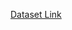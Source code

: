 <a href="https://www.kaggle.com/code/mfaisalqureshi/banglore-house-price-prediction">Dataset Link</a>
